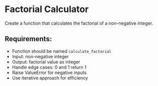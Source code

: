 # Factorial Calculator

Create a function that calculates the factorial of a non-negative integer.

## Requirements:
- Function should be named `calculate_factorial`
- Input: non-negative integer
- Output: factorial value as integer
- Handle edge cases: 0 and 1 return 1
- Raise ValueError for negative inputs
- Use iterative approach for efficiency
